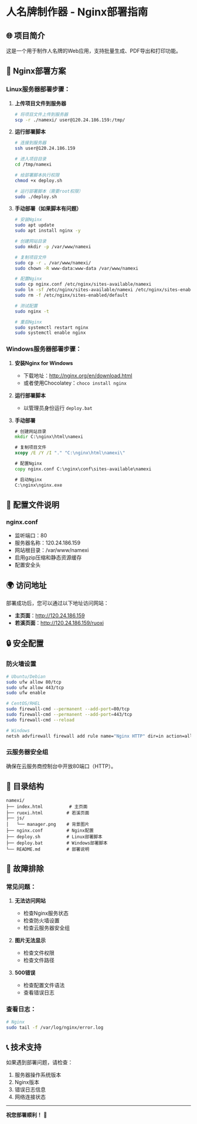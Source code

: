 # 人名牌制作器 - Nginx部署指南

## 🌐 项目简介
这是一个用于制作人名牌的Web应用，支持批量生成、PDF导出和打印功能。

## 🚀 Nginx部署方案

### Linux服务器部署步骤：

1. **上传项目文件到服务器**
   ```bash
   # 将项目文件上传到服务器
   scp -r ./namexi/ user@120.24.186.159:/tmp/
   ```

2. **运行部署脚本**
   ```bash
   # 连接到服务器
   ssh user@120.24.186.159
   
   # 进入项目目录
   cd /tmp/namexi
   
   # 给部署脚本执行权限
   chmod +x deploy.sh
   
   # 运行部署脚本（需要root权限）
   sudo ./deploy.sh
   ```

3. **手动部署（如果脚本有问题）**
   ```bash
   # 安装Nginx
   sudo apt update
   sudo apt install nginx -y
   
   # 创建网站目录
   sudo mkdir -p /var/www/namexi
   
   # 复制项目文件
   sudo cp -r . /var/www/namexi/
   sudo chown -R www-data:www-data /var/www/namexi
   
   # 配置Nginx
   sudo cp nginx.conf /etc/nginx/sites-available/namexi
   sudo ln -sf /etc/nginx/sites-available/namexi /etc/nginx/sites-enabled/
   sudo rm -f /etc/nginx/sites-enabled/default
   
   # 测试配置
   sudo nginx -t
   
   # 重启Nginx
   sudo systemctl restart nginx
   sudo systemctl enable nginx
   ```

### Windows服务器部署步骤：

1. **安装Nginx for Windows**
   - 下载地址：http://nginx.org/en/download.html
   - 或者使用Chocolatey：`choco install nginx`

2. **运行部署脚本**
   - 以管理员身份运行 `deploy.bat`

3. **手动部署**
   ```cmd
   # 创建网站目录
   mkdir C:\nginx\html\namexi
   
   # 复制项目文件
   xcopy /E /Y /I "." "C:\nginx\html\namexi\"
   
   # 配置Nginx
   copy nginx.conf C:\nginx\conf\sites-available\namexi
   
   # 启动Nginx
   C:\nginx\nginx.exe
   ```

## 🔧 配置文件说明

### nginx.conf
- 监听端口：80
- 服务器名称：120.24.186.159
- 网站根目录：/var/www/namexi
- 启用gzip压缩和静态资源缓存
- 配置安全头

## 🌍 访问地址

部署成功后，您可以通过以下地址访问网站：
- **主页面**：http://120.24.186.159
- **若溪页面**：http://120.24.186.159/ruoxi

## 🔒 安全配置

### 防火墙设置
```bash
# Ubuntu/Debian
sudo ufw allow 80/tcp
sudo ufw allow 443/tcp
sudo ufw enable

# CentOS/RHEL
sudo firewall-cmd --permanent --add-port=80/tcp
sudo firewall-cmd --permanent --add-port=443/tcp
sudo firewall-cmd --reload

# Windows
netsh advfirewall firewall add rule name="Nginx HTTP" dir=in action=allow protocol=TCP localport=80
```

### 云服务器安全组
确保在云服务商控制台中开放80端口（HTTP）。

## 📁 目录结构
```
namexi/
├── index.html          # 主页面
├── ruoxi.html         # 若溪页面
├── js/
│   └── manager.png    # 背景图片
├── nginx.conf         # Nginx配置
├── deploy.sh          # Linux部署脚本
├── deploy.bat         # Windows部署脚本
└── README.md          # 部署说明
```

## 🚨 故障排除

### 常见问题：

1. **无法访问网站**
   - 检查Nginx服务状态
   - 检查防火墙设置
   - 检查云服务器安全组

2. **图片无法显示**
   - 检查文件权限
   - 检查文件路径

3. **500错误**
   - 检查配置文件语法
   - 查看错误日志

### 查看日志：
```bash
# Nginx
sudo tail -f /var/log/nginx/error.log
```

## 📞 技术支持

如果遇到部署问题，请检查：
1. 服务器操作系统版本
2. Nginx版本
3. 错误日志信息
4. 网络连接状态

---

**祝您部署顺利！** 🎉
